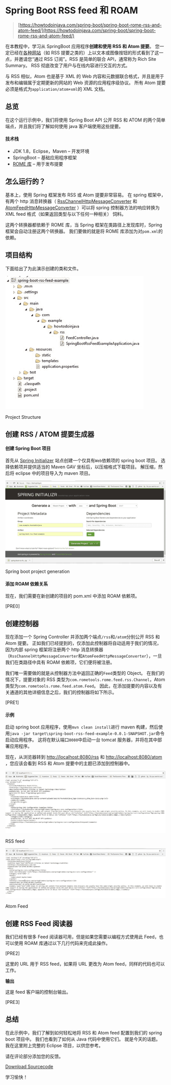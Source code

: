# Spring Boot RSS feed 和 ROAM

> [https://howtodoinjava.com/spring-boot/spring-boot-rome-rss-and-atom-feed/](https://howtodoinjava.com/spring-boot/spring-boot-rome-rss-and-atom-feed/)

在本教程中，学习从 SpringBoot 应用程序**创建和使用 RSS 和 Atom 提要**。 您一定已经在[各种网站](https://howtodoinjava.com/feed/)（如 RSS 提要之类的）上以文本或图像按钮的形式看到了这一点，并邀请您“通过 RSS 订阅”。RSS 是简单的联合 API，通常称为 Rich Site Summary。 RSS 彻底改变了用户与在线内容进行交互的方式。

与 RSS 相似，Atom 也是基于 XML 的 Web 内容和元数据联合格式，并且是用于发布和编辑属于定期更新的网站的 Web 资源的应用程序级协议。 所有 Atom 提要必须是格式为`application/atom+xml`的 XML 文档。

## 总览

在这个运行示例中，我们将使用 Spring Boot API 公开 RSS 和 ATOM 的两个简单端点，并且我们将了解如何使用 java 客户端使用这些提要。

#### 技术栈

*   JDK 1.8，Eclipse，Maven – 开发环境
*   SpringBoot – 基础应用程序框架
*   [ROME 库](https://github.com/rometools/rome) – 用于发布提要

## 怎么运行的？

基本上，使用 Spring 框架发布 RSS 或 Atom 提要非常容易。 在 spring 框架中，有两个 http 消息转换器（ [RssChannelHttpMessageConverter](https://docs.spring.io/spring/docs/current/javadoc-api/org/springframework/http/converter/feed/RssChannelHttpMessageConverter.html) 和 [AtomFeedHttpMessageConverter](https://docs.spring.io/spring-framework/docs/current/javadoc-api/org/springframework/http/converter/feed/AtomFeedHttpMessageConverter.html) ）可以将 spring 控制器方法的响应转换为 XML feed 格式（如果返回类型与以下任何一种相关） 饲料。

这两个转换器都依赖于 ROME 库，当 Spring 框架在类路径上发现库时，Spring 框架会自动注册这两个转换器。 我们要做的就是将 ROME 库添加为对`pom.xml`的依赖。

## 项目结构

下面给出了为此演示创建的类和文件。

![](img/292d4d1de896444dde9722f658eaa878.jpg)

Project Structure

## 创建 RSS / ATOM 提要生成器

#### 创建 Spring Boot 项目

首先从 [Spring Initializer](https://start.spring.io/) 站点创建一个仅具有`Web`依赖项的 spring boot 项目。 选择依赖项并提供适当的 Maven GAV 坐标后，以压缩格式下载项目。 解压缩，然后将 eclipse 中的项目导入为 maven 项目。

[![](img/5360d8df15c890fba570769392c360da.jpg)](https://howtodoinjava.com/wp-content/uploads/2017/10/1-2.jpg)

Spring boot project generation

#### 添加 ROAM 依赖关系

现在，我们需要在新创建的项目的 pom.xml 中添加 ROAM 依赖项。

[PRE0]

## 创建控制器

现在添加一个 Spring Controller 并添加两个端点`/rss`和`/atom`分别公开 RSS 和 Atom 提要。 正如我们已经提到的，仅添加此控制器将自动适用于我们的情况，因为内部 spring 框架将注册两个 http 消息转换器（`RssChannelHttpMessageConverter`和`AtomFeedHttpMessageConverter`），一旦我们在类路径中具有 ROAM 依赖项，它们便将被注册。

我们唯一需要做的就是从控制器方法中返回正确的`Feed`类型的 Object。 在我们的情况下，提要对象的 RSS 类型为`com.rometools.rome.feed.rss.Channel`，Atom 类型为`com.rometools.rome.feed.atom.Feed`。 因此，在添加提要的内容以及有关通道的其他详细信息之后，我们的控制器将如下所示。

[PRE1]

#### 示例

启动 spring boot 应用程序，使用`mvn clean install`进行 maven 构建，然后使用`java -jar target\spring-boot-rss-feed-example-0.0.1-SNAPSHOT.jar`命令启动应用程序。 这将在默认端口`8080`中启动一台 tomcat 服务器，并将在其中部署应用程序。

现在，从浏览器转到 [http://localhost:8080/rss](http://localhost:8080/rss) 和 [http://localhost:8080/atom](http://localhost:8080/atom) ，您应该会看到 RSS 和 Atom 提要中的主题已添加到控制器中。

![RSS Feed](img/a20bf37ae0f12aa2e27ac0e9a27cce09.jpg)

RSS feed

![Atom Feed](img/44533bd05f3cbcf9d5f4b195b9220d8b.jpg)

Atom Feed

## 创建 RSS Feed 阅读器

我们已经有很多 Feed 阅读器可用，但是如果您需要以编程方式使用此 Feed，也可以使用 ROAM 库通过以下几行代码来完成此操作。

[PRE2]

这里的 URL 用于 RSS feed，如果将 URL 更改为 Atom feed，同样的代码也可以工作。

**输出**

这是 feed 客户端的控制台输出。

[PRE3]

## 总结

在此示例中，我们了解到如何轻松地将 RSS 和 Atom feed 配置到我们的 spring boot 项目中。 我们也看到了如何从 Java 代码中使用它们。 就是今天的话题。 我在这里附上完整的 Eclipse 项目，以供您参考。

请在评论部分添加您的反馈。

[Download Sourcecode](https://howtodoinjava.com/wp-content/uploads/2017/10/spring-boot-rss-feed-example.zip)

学习愉快！